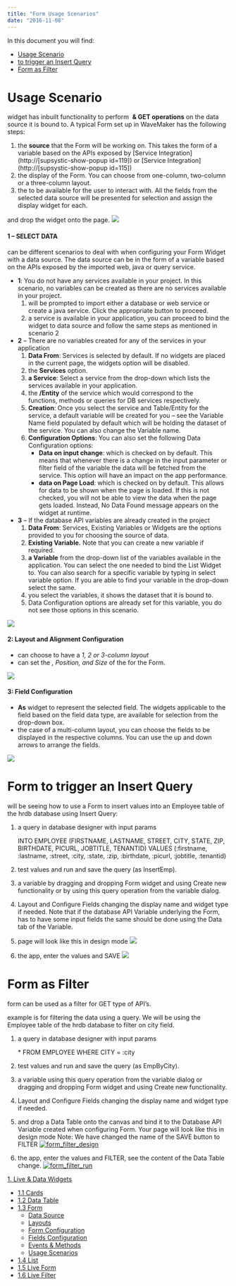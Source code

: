 ```yaml
---
title: "Form Usage Scenarios"
date: "2016-11-08"
---
```


In this document you will find:

- [Usage Scenario](#basic)
- [to trigger an Insert Query](#query)
- [Form as Filter](#filter)

# Usage Scenario

widget has inbuilt functionality to perform  **& GET operations** on the data source it is bound to. A typical Form set up in WaveMaker has the following steps:

1. the **source** that the Form will be working on. This takes the form of a variable based on the APIs exposed by [Service Integration](http://[supsystic-show-popup id=119]) or [Service Integration](http://[supsystic-show-popup id=115])
2. the display of the Form. You can choose from one-column, two-column or a three-column layout.
3. the to be available for the user to interact with. All the fields from the selected data source will be presented for selection and assign the display widget for each.

and drop the widget onto the page. [![](../assets/form_usage_dnd.png)](../assets/form_usage_dnd.png)

#### 1 – SELECT DATA

can be different scenarios to deal with when configuring your Form Widget with a data source. The data source can be in the form of a variable based on the APIs exposed by the imported web, java or query service.

- **1**: You do not have any services available in your project. In this scenario, no variables can be created as there are no services available in your project.
    1. will be prompted to import either a database or web service or create a java service. Click the appropriate button to proceed.
    2. a service is available in your application, you can proceed to bind the widget to data source and follow the same steps as mentioned in scenario 2
- **2** – There are no variables created for any of the services in your application
    1. **Data From**: Services is selected by default. If no widgets are placed in the current page, the widgets option will be disabled.
    2. the **Services** option.
    3. **a Service**: Select a service from the drop-down which lists the services available in your application.
    4. the **/Entity** of the service which would correspond to the functions, methods or queries for DB services respectively.
    5. **Creation**: Once you select the service and Table/Entity for the service, a default variable will be created for you – see the Variable Name field populated by default which will be holding the dataset of the service. You can also change the Variable name.
    6. **Configuration Options**: You can also set the following Data Configuration options:
        - **Data on input change**: which is checked on by default. This means that whenever there is a change in the input parameter or filter field of the variable the data will be fetched from the service. This option will have an impact on the app performance.
        - **data on Page Load**: which is checked on by default. This allows for data to be shown when the page is loaded. If this is not checked, you will not be able to view the data when the page gets loaded. Instead, No Data Found message appears on the widget at runtime.
- **3** – If the database API variables are already created in the project
    1. **Data From**: Services, Existing Variables or Widgets are the options provided to you for choosing the source of data.
    2. **Existing Variable.** Note that you can create a new variable if required.
    3. **a Variable** from the drop-down list of the variables available in the application. You can select the one needed to bind the List Widget to. You can also search for a specific variable by typing in select variable option. If you are able to find your variable in the drop-down select the same.
    4. you select the variables, it shows the dataset that it is bound to.
    5. Data Configuration options are already set for this variable, you do not see those options in this scenario.

[![](../assets/form_usage_var.png)](../assets/form_usage_var.png)

#### 2: Layout and Alignment Configuration

- can choose to have a _1, 2 or 3-column layout_
- can set the _, Position, and Size_ of the for the Form.

[![](../assets/form_usage_layout.png)](../assets/form_usage_layout.png)

#### 3: Field Configuration

- **As** widget to represent the selected field. The widgets applicable to the field based on the field data type, are available for selection from the drop-down box.
- the case of a multi-column layout, you can choose the fields to be displayed in the respective columns. You can use the up and down arrows to arrange the fields.

[![](../assets/form_usage_data.png)](../assets/form_usage_data.png)

# Form to trigger an Insert Query

will be seeing how to use a Form to insert values into an Employee table of the hrdb database using Insert Query:

1. a query in database designer with input params
    
     INTO EMPLOYEE 
    (FIRSTNAME, LASTNAME, STREET, CITY, STATE, ZIP, BIRTHDATE, PICURL, JOBTITLE, TENANTID)
    VALUES (:firstname, :lastname, :street, :city, :state, :zip, :birthdate, :picurl, :jobtitle, :tenantid)
    
2. test values and run and save the query (as InsertEmp).
3. a variable by dragging and dropping Form widget and using Create new functionality or by using this query operation from the variable dialog.
4. Layout and Configure Fields changing the display name and widget type if needed. Note that if the database API Variable underlying the Form, has to have some input fields the same should be done using the Data tab of the Variable.
5. page will look like this in design mode [![](../assets/form_query_design.png)](../assets/form_query_design.png)
6. the app, enter the values and SAVE [![](../assets/form_query_run.png)](../assets/form_query_run.png)

# Form as Filter

form can be used as a filter for GET type of API’s.

example is for filtering the data using a query. We will be using the Employee table of the hrdb database to filter on city field.

1. a query in database designer with input params
    
     \* FROM EMPLOYEE WHERE CITY = :city
    
2. test values and run and save the query (as EmpByCity).
3. a variable using this query operation from the variable dialog or dragging and dropping Form widget and using Create new functionality.
4. Layout and Configure Fields changing the display name and widget type if needed.
5. and drop a Data Table onto the canvas and bind it to the Database API Variable created when configuring Form. Your page will look like this in design mode Note: We have changed the name of the SAVE button to FILTER [![form_filter_design](../assets/form_filter_design.png)](../assets/form_filter_design.png)
6. the app, enter the values and FILTER, see the content of the Data Table change. [![form_filter_run](../assets/form_filter_run.png)](../assets/form_filter_run.png)

[1\. Live & Data Widgets](/learn/app-development/widgets/widget-library/#data-live)

- [1.1 Cards](/learn/app-development/widgets/datalive/cards/)
- [1.2 Data Table](/learn/app-development/widgets/datalive/data-table/)
- [1.3 Form](/learn/app-development/widgets/datalive/form/)
    - [Data Source](/learn/app-development/widgets/datalive/form/form-data-source/)
    - [Layouts](/learn/app-development/widgets/datalive/form/form-layouts/)
    - [Form Configuration](/learn/app-development/widgets/datalive/form/form-configurations/)
    - [Fields Configuration](/learn/app-development/widgets/datalive/form/form-fields-configuration/)
    - [Events & Methods](/learn/app-development/widgets/datalive/form/form-events-methods/)
    - [Usage Scenarios](/learn/app-development/widgets/datalive/form/form-usage-scenarios/)
- [1.4 List](/learn/app-development/widgets/datalive/list/)
- [1.5 Live Form](/learn/app-development/widgets/datalive/live-form/)
- [1.6 Live Filter](/learn/app-development/widgets/datalive/live-filter/)
